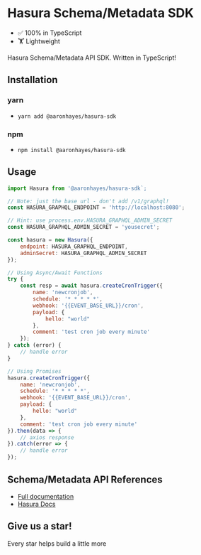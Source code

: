 # Hasura Schema/Metadata SDK

- ✅ 100% in TypeScript
- 🏋️ Lightweight

Hasura Schema/Metadata API SDK. Written in TypeScript!

## Installation

### yarn

- `yarn add @aaronhayes/hasura-sdk`

### npm

- `npm install @aaronhayes/hasura-sdk`

## Usage

```JavaScript
import Hasura from '@aaronhayes/hasura-sdk`;

// Note: just the base url - don't add /v1/graphql!
const HASURA_GRAPHQL_ENDPOINT = 'http://localhost:8080'; 

// Hint: use process.env.HASURA_GRAPHQL_ADMIN_SECRET
const HASURA_GRAPHQL_ADMIN_SECRET = 'yousecret'; 

const hasura = new Hasura({
    endpoint: HASURA_GRAPHQL_ENDPOINT,
    adminSecret: HASURA_GRAPHQL_ADMIN_SECRET
});

// Using Async/Await Functions
try {
    const resp = await hasura.createCronTrigger({
        name: 'newcronjob',
        schedule: '* * * * *',
        webhook: '{{EVENT_BASE_URL}}/cron',
        payload: {
            hello: "world"
        },
        comment: 'test cron job every minute'
    });
} catch (error) {
    // handle error
}

// Using Promises
hasura.createCronTrigger({
    name: 'newcronjob',
    schedule: '* * * * *',
    webhook: '{{EVENT_BASE_URL}}/cron',
    payload: {
        hello: "world"
    },
    comment: 'test cron job every minute'
}).then(data => {
    // axios response
}).catch(error => {
    // handle error
});
```

## Schema/Metadata API References

- [Full documentation](aaronhayes.github.io/hasura-sdk/) 
- [Hasura Docs](https://hasura.io/docs/1.0/graphql/manual/api-reference/schema-metadata-api/index.html#metadata-apis)

## Give us a star!

Every star helps build a little more
